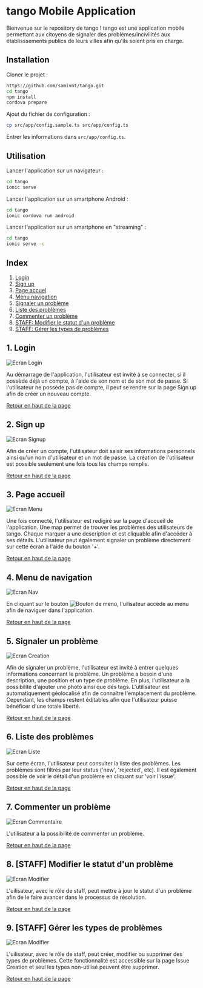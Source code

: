 # tango Mobile Application

<a name="top"></a>

Bienvenue sur le repository de tango !
tango est une application mobile permettant aux citoyens de signaler des problèmes/incivilités aux établisssements publics de leurs villes afin qu'ils soient pris en charge.

## Installation

Cloner le projet :

```bash
https://github.com/samivnt/tango.git
cd tango
npm install
cordova prepare
```

Ajout du fichier de configuration :

```bash
cp src/app/config.sample.ts src/app/config.ts
```

Entrer les informations dans `src/app/config.ts`.

## Utilisation

Lancer l'application sur un navigateur :

```bash
cd tango
ionic serve
```

Lancer l'application sur un smartphone Android :

```bash
cd tango
ionic cordova run android
```

Lancer l'application sur un smartphone en "streaming" :

```bash
cd tango
ionic serve -c
```

## Index

1. [Login](#login)
2. [Sign up](#signup)
3. [Page accuel](#menuPrincipal)
4. [Menu navigation](#nav)
5. [Signaler un problème](#creerIssue)
6. [Liste des problèmes](#listeIssue)
7. [Commenter un problème](#comm)
8. [STAFF: Modifier le statut d'un problème](#staffStatusPage)
9. [STAFF: Gérer les types de problèmes](#stafsType)

<a name="login"></a>
## 1. Login

![Ecran Login](resources/screen/loginPage.JPG)

Au démarrage de l'application, l'utilisateur est invité à se connecter, si il possède déjà un compte, à l'aide de son nom et de son mot de passe.
Si l'utilisateur ne possède pas de compte, il peut se rendre sur la page Sign up afin de créer un nouveau compte.

<a href="#top">Retour en haut de la page</a>

<a name="signup"></a>
## 2. Sign up

![Ecran Signup](resources/screen/signupPage.JPG)

Afin de créer un compte, l'utilisateur doit saisir ses informations personnels ainsi qu'un nom d'utilisateur et un mot de passe. La création de l'utilisateur est possible seulement une fois tous les champs remplis.

<a href="#top">Retour en haut de la page</a>

<a name="menuPrincipal"></a>
## 3. Page accueil

![Ecran Menu](resources/screen/mapPage.JPG)

Une fois connecté, l'utilisateur est redigiré sur la page d'accueil de l'application. Une map permet de trouver les problèmes des utilisateurs de tango. Chaque marquer a une description et est cliquable afin d'accéder à ses détails.
L'utilisateur peut également signaler un problème directement sur cette écran à l'aide du bouton '+'.

<a href="#top">Retour en haut de la page</a>

<a name="nav"></a>
## 4. Menu de navigation

![Ecran Nav](resources/screen/navPage.JPG)

En cliquant sur le bouton ![Bouton de menu](resources/screen/menu-button.JPG), l'uilisateur accède au menu afin de naviguer dans l'application.

<a href="#top">Retour en haut de la page</a>

<a name="creerIssue"></a>
## 5. Signaler un problème

![Ecran Creation](resources/screen/issueCreation.JPG)

Afin de signaler un problème, l'utilisateur est invité à entrer quelques informations concernant le problème. Un problème a besoin d'une description, une position et un type de problème. En plus, l'utilisateur a la possibilité d'ajouter une photo ainsi que des tags.
L'utilisateur est automatiquement géolocalisé afin de connaître l'emplacement du problème. Cependant, les champs restent éditables afin que l'utilisateur puisse bénéficer d'une totale liberté.  

<a href="#top">Retour en haut de la page</a>

<a name="listeIssue"></a>
## 6. Liste des problèmes

![Ecran Liste](resources/screen/issueListPage.JPG)

Sur cette écran, l'utilisateur peut consulter la liste des problèmes. Les problèmes sont filtrés par leur status ('new', 'rejected', etc). Il est également possible de voir le détail d'un problème en cliquant sur 'voir l'issue'.

<a href="#top">Retour en haut de la page</a>

<a name="comm"></a>
## 7. Commenter un problème

![Ecran Commentaire](resources/screen/issueCommentairePage.JPG)

L'utilisateur a la possibilité de commenter un problème.

<a href="#top">Retour en haut de la page</a>

<a name="stafsStatuts"></a>
## 8. [STAFF] Modifier le statut d'un problème

![Ecran Modifier](resources/screen/staffStatusPage.JPG)

L'uilisateur, avec le rôle de staff, peut mettre à jour le statut d'un problème afin de le faire avancer dans le processus de résolution.

<a href="#top">Retour en haut de la page</a>

<a name="stafsType"></a>
## 9. [STAFF] Gérer les types de problèmes

![Ecran Modifier](resources/screen/stafIssueTypePage.JPG)

L'uilisateur, avec le rôle de staff, peut créer, modifier ou supprimer des types de problèmes. Cette fonctionnalité est accessible sur la page Issue Creation et seul les types non-utilisé peuvent être supprimer.

<a href="#top">Retour en haut de la page</a>
